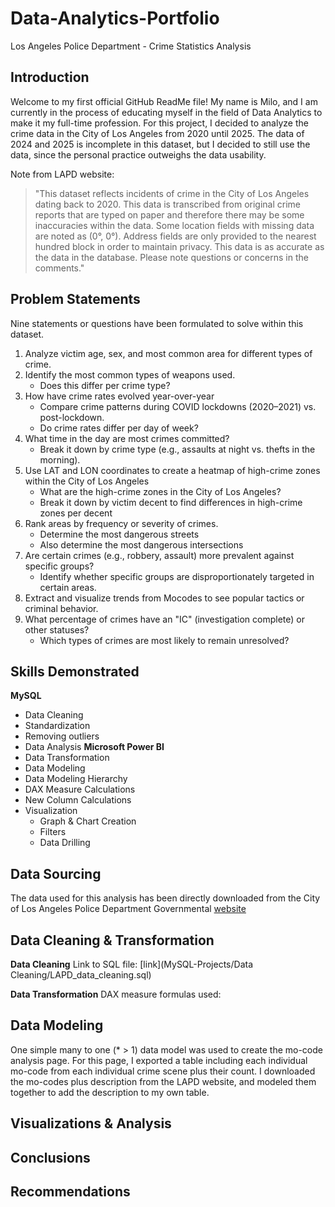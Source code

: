 # Data-Analytics-Portfolio
Los Angeles Police Department - Crime Statistics Analysis

## Introduction
Welcome to my first official GitHub ReadMe file! My name is Milo, and I am currently in the process of educating myself in the field of Data Analytics to make it my full-time profession. For this project, I decided to analyze the crime data in the City of Los Angeles from 2020 until 2025. The data of 2024 and 2025 is incomplete in this dataset, but I decided to still use the data, since the personal practice outweighs the data usability. 

Note from LAPD website:
> "This dataset reflects incidents of crime in the City of Los Angeles dating back to 2020. This data is transcribed from original crime reports that are typed on paper and therefore there may be some inaccuracies within the data. Some location fields with missing data are noted as (0°, 0°). Address fields are only provided to the nearest hundred block in order to maintain privacy. This data is as accurate as the data in the database. Please note questions or concerns in the comments."

## Problem Statements
Nine statements or questions have been formulated to solve within this dataset. 
1. Analyze victim age, sex, and most common area for different types of crime.
2. Identify the most common types of weapons used.
    - Does this differ per crime type?
3. How have crime rates evolved year-over-year
    - Compare crime patterns during COVID lockdowns (2020–2021) vs. post-lockdown.
    - Do crime rates differ per day of week?
4. What time in the day are most crimes committed?
    - Break it down by crime type (e.g., assaults at night vs. thefts in the morning).
5. Use LAT and LON coordinates to create a heatmap of high-crime zones within the City of Los Angeles
    - What are the high-crime zones in the City of Los Angeles?
    - Break it down by victim decent to find differences in high-crime zones per decent
6. Rank areas by frequency or severity of crimes.
    - Determine the most dangerous streets
    - Also determine the most dangerous intersections
7. Are certain crimes (e.g., robbery, assault) more prevalent against specific groups?
    - Identify whether specific groups are disproportionately targeted in certain areas.
8. Extract and visualize trends from Mocodes to see popular tactics or criminal behavior.
9. What percentage of crimes have an "IC" (investigation complete) or other statuses?
    - Which types of crimes are most likely to remain unresolved?

## Skills Demonstrated
**MySQL** 
- Data Cleaning
- Standardization
- Removing outliers
- Data Analysis
**Microsoft Power BI** 
- Data Transformation
- Data Modeling 
- Data Modeling Hierarchy 
- DAX Measure Calculations
- New Column Calculations
- Visualization
    - Graph & Chart Creation
    - Filters
    - Data Drilling

## Data Sourcing
The data used for this analysis has been directly downloaded from the City of Los Angeles Police Department Governmental [website](https://data.lacity.org/Public-Safety/Crime-Data-from-2020-to-Present/2nrs-mtv8/about_data)

## Data Cleaning & Transformation
**Data Cleaning**
Link to SQL file: [link](MySQL-Projects/Data Cleaning/LAPD_data_cleaning.sql)

**Data Transformation**
DAX measure formulas used:


## Data Modeling 
One simple many to one (* > 1) data model was used to create the mo-code analysis page. For this page, I exported a table including each individual mo-code from each individual crime scene plus their count. I downloaded the mo-codes plus description from the LAPD website, and modeled them together to add the description to my own table. 

## Visualizations & Analysis

## Conclusions

## Recommendations






